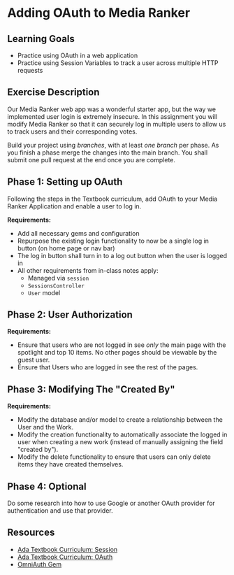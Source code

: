 # Adding OAuth to Media Ranker

## Learning Goals
- Practice using OAuth in a web application
- Practice using Session Variables to track a user across multiple HTTP requests

## Exercise Description
Our Media Ranker web app was a wonderful starter app, but the way we implemented user login is extremely insecure.  In this assignment you will modify Media Ranker so that it can securely log in multiple users to allow us to track users and their corresponding votes.

Build your project using _branches_, with at least _one branch_ per phase.  As you finish a phase merge the changes into the main branch. You shall submit one pull request at the end once you are complete.

## Phase 1: Setting up OAuth

Following the steps in the Textbook curriculum, add OAuth to your Media Ranker Application and enable a user to log in.

**Requirements:**
- Add all necessary gems and configuration
- Repurpose the existing login functionality to now be a single log in button (on home page or nav bar)
- The log in button shall turn in to a log out button when the user is logged in
- All other requirements from in-class notes apply:
  - Managed via `session`
  - `SessionsController`
  - `User` model


## Phase 2: User Authorization

**Requirements:**
-  Ensure that users who are not logged in see *only* the main page with the spotlight and top 10 items. No other pages should be viewable by the guest user.  
-  Ensure that Users who are logged in see the rest of the pages.  


## Phase 3: Modifying The "Created By"

**Requirements:**
- Modify the database and/or model to create a relationship between the User and the Work.
- Modify the creation functionality to automatically associate the logged in user when creating a new work (instead of manually assigning the field "created by").
- Modify the delete functionality to ensure that users can only delete items they have created themselves.


## Phase 4: Optional
Do some research into how to use Google or another OAuth provider for authentication and use that provider.   

## Resources
-  [Ada Textbook Curriculum: Session](https://github.com/Ada-Developers-Academy/textbook-curriculum/blob/master/09-intermediate-rails/session.md)
- [Ada Textbook Curriculum: OAuth](https://github.com/Ada-Developers-Academy/textbook-curriculum/blob/master/09-intermediate-rails/oauth.md)
-  [OmniAuth Gem](https://github.com/omniauth/omniauth)
